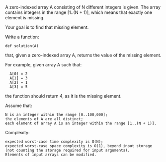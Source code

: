 A zero-indexed array A consisting of N different integers is given. The array
contains integers in the range [1..(N + 1)], which means that exactly one
element is missing.

Your goal is to find that missing element.

Write a function:

```
def solution(A)
```

that, given a zero-indexed array A, returns the value of the missing element.

For example, given array A such that:

```
  A[0] = 2
  A[1] = 3
  A[2] = 1
  A[3] = 5
```

the function should return 4, as it is the missing element.

Assume that:

```
N is an integer within the range [0..100,000];
the elements of A are all distinct;
each element of array A is an integer within the range [1..(N + 1)].
```

Complexity:

```
expected worst-case time complexity is O(N);
expected worst-case space complexity is O(1), beyond input storage (not counting the storage required for input arguments).
Elements of input arrays can be modified.
```